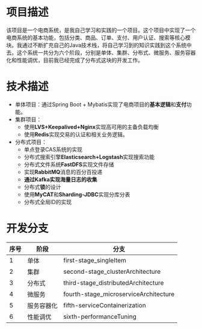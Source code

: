 
# 项目描述

  该项目是一个电商系统，是我自己学习和实践的一个项目。这个项目中实现了一个电商系统的基本功能，包括分类、商品、订单、支付、用户认证、搜索等核心模块。我通过不断扩充自己的Java技术栈，将自己学习到的知识实践到这个系统中去。这个系统一共分为六个阶段，分别是单体、集群、分布式、微服务、服务容器化和性能调优，目前我已经完成了分布式这块的开发工作。

# 技术描述

* 单体项目：通过Spring Boot + Mybatis实现了电商项目的**基本逻辑**和**支付**功能。
* 集群项目：
    * 使用**LVS+Keepalived+Nginx**实现高可用的主备负载均衡
    * 使用**Redis**实现交易的认证和相关业务逻辑。
* 分布式项目：
    * 单点登录CAS系统的实现
    * 分布式搜索引擎**Elasticsearch+Logstash**实现搜索功能
    * 分布式文件系统**FastDFS**实现文件存储
    * 实现**RabbitMQ**消息的百分百投递
    * **通过Kafka实现海量日志的收集**
    * 分布式**锁**的设计
    * 使用**MyCAT**和**Sharding-JDBC**实现分库分表
    * 分布式全局ID的实现
# 开发分支

| 序号 | 阶段    | 分支                                    |
|----|-------|---------------------------------------|
| 1  | 单体    | first-stage_singleItem                |
| 2  | 集群    | second-stage_clusterArchitecture      |
| 3  | 分布式   | third-stage_distributedArchitecture   |
| 4  | 微服务   | fourth-stage_microserviceArchitecture |
| 5  | 服务容器化 | fifth-serviceContainerization         |
| 6  | 性能调优  | sixth-performanceTuning               |
